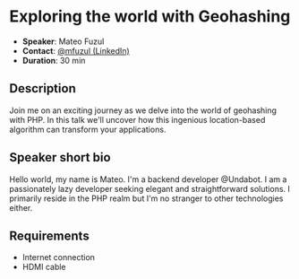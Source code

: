 # Exploring the world with Geohashing

- __Speaker__: Mateo Fuzul
- __Contact__: [@mfuzul (LinkedIn)](https://www.linkedin.com/in/mfuzul/)
- __Duration__: 30 min

## Description

Join me on an exciting journey as we delve into the world of geohashing with PHP. 
In this talk we'll uncover how this ingenious location-based algorithm can transform your applications.

## Speaker short bio

Hello world, my name is Mateo. I'm a backend developer @Undabot. I am a passionately lazy developer seeking elegant and straightforward solutions. 
I primarily reside in the PHP realm but I'm no stranger to other technologies either.

## Requirements
- Internet connection
- HDMI cable
